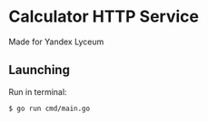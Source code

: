 # Calculator HTTP Service

Made for Yandex Lyceum

## Launching

Run in terminal:
```
$ go run cmd/main.go
```
